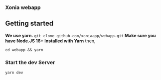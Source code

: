 ### Xonia webapp

## Getting started
**We use yarn.**
`git clone github.com/xoniaapp/webapp.git`
**Make sure you have Node.JS 16+ Installed with Yarn**
then,

`cd webapp && yarn`
### Start the dev Server
`yarn dev`
